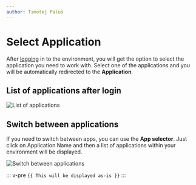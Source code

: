 ```yaml
---
author: Timotej Paluš
---
```


# Select Application
After [logging](/en/user-guide/model-driven-apps/basic-app-elements/login-to-app/) in to the environment, you will get the option to select the application you need to work with. Select one of the applications and you will be automatically redirected to the **Application**. 

## List of applications after login

![List of applications](/.attachments/ModelDrivenAppUserGuide/ListOfApplications.png)

## Switch between applications

If you need to switch between apps, you can use the **App selector**. Just click on Application Name and then a list of applications within your environment will be displayed.

![Switch between applications](/.attachments/ModelDrivenAppUserGuide/appSelector.png)

::: v-pre
`{{ This will be displayed as-is }}`
:::
